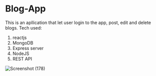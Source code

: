 # Blog-App
This is an apllication that let user login to the app, post, edit and delete blogs.
Tech used:
1. reactjs
2. MongoDB
3. Express server
4. NodeJS
5. REST API



![Screenshot (178)](https://user-images.githubusercontent.com/73303787/175787714-5ff0afb2-a4ee-434f-8ddf-8b4a478f31b2.png)
